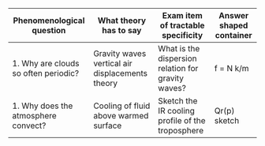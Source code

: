 | Phenomenological question  | What theory has to say  | Exam item of tractable specificity | Answer shaped container | 
| ------------- | ------------- |  ------------- | ------------- |
| 1. Why are clouds so often periodic?  | Gravity waves vertical air displacements theory  |  What is the dispersion relation for gravity waves? | f = N k/m |
| 1. Why does the atmosphere convect?  | Cooling of fluid above warmed surface  | Sketch the IR cooling profile of the troposphere | Qr(p) sketch |
